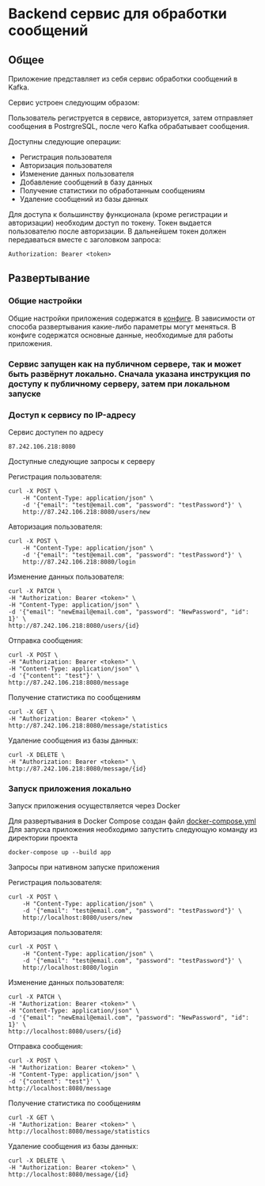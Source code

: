 # Backend сервис для обработки сообщений

## Общее
Приложение представляет из себя сервис обработки сообщений в Kafka. 

Сервис устроен следующим образом:

Пользователь региструется в сервисе, авторизуется, затем отправляет сообщения в PostrgreSQL, после чего Kafka обрабатывает сообщения.

Доступны следующие операции:
 - Регистрация пользователя
 - Авторизация пользователя
 - Изменение данных пользователя
 - Добавление сообщений в базу данных
 - Получение статистики по обработанным сообщениям
 - Удаление сообщений из базы данных

Для доступа к большинству функционала (кроме регистрации и авторизации) необходим доступ по токену.
Токен выдается пользователю после авторизации.
В дальнейшем токен должен передаваться вместе с заголовком запроса:
```
Authorization: Bearer <token>
```

## Развертывание
### Общие настройки
Общие настройки приложения содержатся в [конфиге](https://github.com/dharmata314/message_processing-service/tree/main/config). В зависимости от способа развертывания какие-либо параметры могут меняться. 
В конфиге содержатся основные данные, необходимые для работы приложения.

### Сервис запущен как на публичном сервере, так и может быть развёрнут локально. Сначала указана инструкция по доступу к публичному серверу, затем при локальном запуске

### Доступ к сервису по IP-адресу
Сервис доступен по адресу
```
87.242.106.218:8080 
```
Доступные следующие запросы к серверу

Регистрация пользователя:
```
curl -X POST \
    -H "Content-Type: application/json" \
    -d '{"email": "test@email.com", "password": "testPassword"}' \
    http://87.242.106.218:8080/users/new
```
Авторизация пользователя:
```
curl -X POST \
    -H "Content-Type: application/json" \
    -d '{"email": "test@email.com", "password": "testPassword"}' \
    http://87.242.106.218:8080/login
```

Изменение данных пользователя:
```
curl -X PATCH \
-H "Authorization: Bearer <token>" \
-H "Content-Type: application/json" \
-d '{"email": "newEmail@email.com", "password": "NewPassword", "id": 1}' \
http://87.242.106.218:8080/users/{id}
```
Отправка сообщения:
```
curl -X POST \
-H "Authorization: Bearer <token>" \
-H "Content-Type: application/json" \
-d '{"content": "test"}' \
http://87.242.106.218:8080/message
```
Получение статистика по сообщениям
```
curl -X GET \
-H "Authorization: Bearer <token>" \
http://87.242.106.218:8080/message/statistics
```
Удаление сообщения из базы данных:
```
curl -X DELETE \
-H "Authorization: Bearer <token>" \
http://87.242.106.218:8080/message/{id}
```


### Запуск приложения локально
Запуск приложения осуществляется через Docker

Для развертывания в Docker Compose создан файл [docker-compose.yml](https://github.com/dharmata314/message_processing-service/blob/main/docker-compose.yml)
Для запуска приложения необходимо запустить следующую команду из директории проекта
```
docker-compose up --build app
```


Запросы при нативном запуске приложения

Регистрация пользователя:
```
curl -X POST \
    -H "Content-Type: application/json" \
    -d '{"email": "test@email.com", "password": "testPassword"}' \
    http://localhost:8080/users/new
```
Авторизация пользователя:
```
curl -X POST \
    -H "Content-Type: application/json" \
    -d '{"email": "test@email.com", "password": "testPassword"}' \
    http://localhost:8080/login
```

Изменение данных пользователя:
```
curl -X PATCH \
-H "Authorization: Bearer <token>" \
-H "Content-Type: application/json" \
-d '{"email": "newEmail@email.com", "password": "NewPassword", "id": 1}' \
http://localhost:8080/users/{id}
```
Отправка сообщения:
```
curl -X POST \
-H "Authorization: Bearer <token>" \
-H "Content-Type: application/json" \
-d '{"content": "test"}' \
http://localhost:8080/message
```
Получение статистика по сообщениям
```
curl -X GET \
-H "Authorization: Bearer <token>" \
http://localhost:8080/message/statistics
```
Удаление сообщения из базы данных:
```
curl -X DELETE \
-H "Authorization: Bearer <token>" \
http://localhost:8080/message/{id}
```


